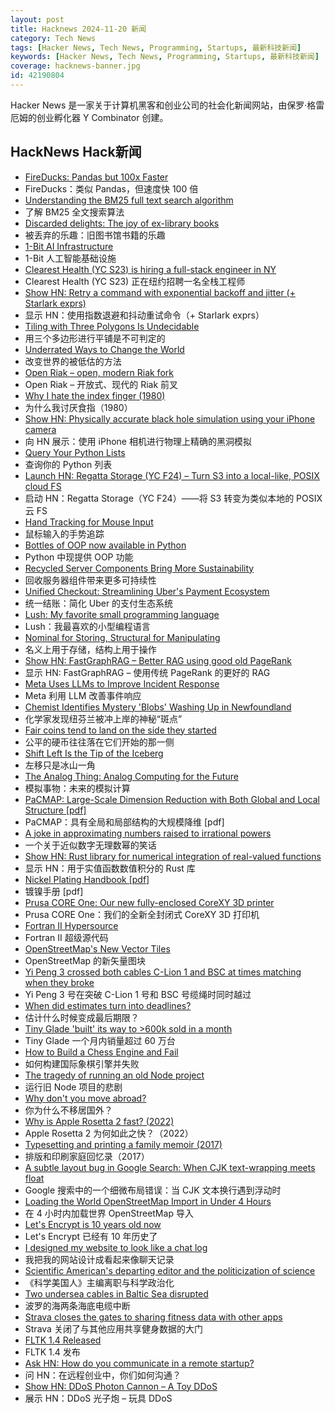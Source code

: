 ```yaml
---
layout: post
title: Hacknews 2024-11-20 新闻
category: Tech News
tags: [Hacker News, Tech News, Programming, Startups, 最新科技新闻]
keywords: [Hacker News, Tech News, Programming, Startups, 最新科技新闻]
coverage: hacknews-banner.jpg
id: 42190804
---
```


Hacker News 是一家关于计算机黑客和创业公司的社会化新闻网站，由保罗·格雷厄姆的创业孵化器 Y Combinator 创建。

## HackNews Hack新闻

- [FireDucks: Pandas but 100x Faster](https://hwisnu.bearblog.dev/fireducks-pandas-but-100x-faster/)
- FireDucks：类似 Pandas，但速度快 100 倍
- [Understanding the BM25 full text search algorithm](https://emschwartz.me/understanding-the-bm25-full-text-search-algorithm/)
- 了解 BM25 全文搜索算法
- [Discarded delights: The joy of ex-library books](https://www.abebooks.com/books/ex-library-books)
- 被丢弃的乐趣：旧图书馆书籍的乐趣
- [1-Bit AI Infrastructure](https://arxiv.org/abs/2410.16144)
- 1-Bit 人工智能基础设施
- [Clearest Health (YC S23) is hiring a full-stack engineer in NY]()
- Clearest Health (YC S23) 正在纽约招聘一名全栈工程师
- [Show HN: Retry a command with exponential backoff and jitter (+ Starlark exprs)](https://github.com/dbohdan/recur)
- 显示 HN：使用指数退避和抖动重试命令（+ Starlark exprs）
- [Tiling with Three Polygons Is Undecidable](https://arxiv.org/abs/2409.11582)
- 用三个多边形进行平铺是不可判定的
- [Underrated Ways to Change the World](https://www.experimental-history.com/p/underrated-ways-to-change-the-world)
- 改变世界的被低估的方法
- [Open Riak – open, modern Riak fork](https://github.com/OpenRiak)
- Open Riak – 开放式、现代的 Riak 前叉
- [Why I hate the index finger (1980)](https://pmc.ncbi.nlm.nih.gov/articles/PMC2997957/)
- 为什么我讨厌食指（1980）
- [Show HN: Physically accurate black hole simulation using your iPhone camera](https://apps.apple.com/us/app/black-hole-vision/id6737292448)
- 向 HN 展示：使用 iPhone 相机进行物理上精确的黑洞模拟
- [Query Your Python Lists](https://github.com/mkalioby/leopards)
- 查询你的 Python 列表
- [Launch HN: Regatta Storage (YC F24) – Turn S3 into a local-like, POSIX cloud FS]()
- 启动 HN：Regatta Storage（YC F24）——将 S3 转变为类似本地的 POSIX 云 FS
- [Hand Tracking for Mouse Input](https://chernando.com/blog/2023/07/23/hand-tracking-for-mouse-input.html)
- 鼠标输入的手势追踪
- [Bottles of OOP now available in Python](https://sandimetz.com/99bottles)
- Python 中现提供 OOP 功能
- [Recycled Server Components Bring More Sustainability](https://spectrum.ieee.org/server-reuse)
- 回收服务器组件带来更多可持续性
- [Unified Checkout: Streamlining Uber's Payment Ecosystem](https://www.uber.com/en-IL/blog/unified-checkout/)
- 统一结账：简化 Uber 的支付生态系统
- [Lush: My favorite small programming language](https://scottlocklin.wordpress.com/2024/11/19/lush-my-favorite-small-programming-language/)
- Lush：我最喜欢的小型编程语言
- [Nominal for Storing, Structural for Manipulating](https://welltypedwitch.bearblog.dev/nominal-for-storing-structural-for-manipulating/)
- 名义上用于存储，结构上用于操作
- [Show HN: FastGraphRAG – Better RAG using good old PageRank](https://github.com/circlemind-ai/fast-graphrag)
- 显示 HN: FastGraphRAG – 使用传统 PageRank 的更好的 RAG
- [Meta Uses LLMs to Improve Incident Response](https://www.tryparity.com/blog/how-meta-uses-llms-to-improve-incident-response)
- Meta 利用 LLM 改善事件响应
- [Chemist Identifies Mystery 'Blobs' Washing Up in Newfoundland](https://www.nytimes.com/2024/11/14/world/canada/blobs-canada-newfoundland.html)
- 化学家发现纽芬兰被冲上岸的神秘“斑点”
- [Fair coins tend to land on the side they started](https://www.researchgate.net/publication/374700857_Fair_coins_tend_to_land_on_the_same_side_they_started_Evidence_from_350757_flips)
- 公平的硬币往往落在它们开始的那一侧
- [Shift Left Is the Tip of the Iceberg](https://semiengineering.com/shift-left-is-the-tip-of-the-iceberg/)
- 左移只是冰山一角
- [The Analog Thing: Analog Computing for the Future](https://the-analog-thing.org/)
- 模拟事物：未来的模拟计算
- [PaCMAP: Large-Scale Dimension Reduction with Both Global and Local Structure [pdf]](https://jmlr.org/papers/volume22/20-1061/20-1061.pdf)
- PaCMAP：具有全局和局部结构的大规模降维 [pdf]
- [A joke in approximating numbers raised to irrational powers](https://www.andreinc.net/2024/11/18/a-function-to-approximate-raising-small-numbers-to-small-irrational-powers)
- 一个关于近似数字无理数幂的笑话
- [Show HN: Rust library for numerical integration of real-valued functions](https://github.com/mtantaoui/Integrate)
- 显示 HN：用于实值函数数值积分的 Rust 库
- [Nickel Plating Handbook [pdf]](https://nickelinstitute.org/media/lxxh1zwr/2023-nickelplatinghandbooka5_printablepdf.pdf)
- 镀镍手册 [pdf]
- [Prusa CORE One: Our new fully-enclosed CoreXY 3D printer](https://blog.prusa3d.com/introducing-prusa-core-one-fully-enclosed-corexy-3d-printer-with-active-temperature-control_105477/)
- Prusa CORE One：我们的全新全封闭式 CoreXY 3D 打印机
- [Fortran II Hypersource](https://texdraft.github.io/fortran/fortran.html)
- Fortran II 超级源代码
- [OpenStreetMap's New Vector Tiles](https://tech.marksblogg.com/osm-mvt-vector-tiles.html)
- OpenStreetMap 的新矢量图块
- [Yi Peng 3 crossed both cables C-Lion 1 and BSC at times matching when they broke](https://bsky.app/profile/auonsson.bsky.social/post/3lbc5va7f722p)
- Yi Peng 3 号在突破 C-Lion 1 号和 BSC 号缆绳时同时越过
- [When did estimates turn into deadlines?](https://domainanalysis.io/p/architecture-modernization-execution)
- 估计什么时候变成最后期限？
- [Tiny Glade 'built' its way to >600k sold in a month](https://newsletter.gamediscover.co/p/how-tiny-glade-built-its-way-to-600k)
- Tiny Glade 一个月内销量超过 60 万台
- [How to Build a Chess Engine and Fail](https://obrhubr.org/chess-engine)
- 如何构建国际象棋引擎并失败
- [The tragedy of running an old Node project](https://abdisalan.com/posts/tragedy-running-old-node-project/)
- 运行旧 Node 项目的悲剧
- [Why don't you move abroad?](https://orkohunter.net/blog/why-dont-you-move-abroad/)
- 你为什么不移居国外？
- [Why is Apple Rosetta 2 fast? (2022)](https://dougallj.wordpress.com/2022/11/09/why-is-rosetta-2-fast/)
- Apple Rosetta 2 为何如此之快？（2022）
- [Typesetting and printing a family memoir (2017)](https://www.teamten.com/lawrence/projects/memoir-book/)
- 排版和印刷家庭回忆录（2017）
- [A subtle layout bug in Google Search: When CJK text-wrapping meets float](https://likang.dev/posts/google-search-bug/)
- Google 搜索中的一个细微布局错误：当 CJK 文本换行遇到浮动时
- [Loading the World OpenStreetMap Import in Under 4 Hours](https://www.crunchydata.com/blog/loading-the-world-openstreetmap-import-in-under-4-hours)
- 在 4 小时内加载世界 OpenStreetMap 导入
- [Let's Encrypt is 10 years old now](https://letsencrypt.org/2014/11/18/announcing-lets-encrypt/)
- Let's Encrypt 已经有 10 年历史了
- [I designed my website to look like a chat log](https://www.ypson.com)
- 我把我的网站设计成看起来像聊天记录
- [Scientific American's departing editor and the politicization of science](https://reason.com/2024/11/18/how-scientific-americans-departing-editor-helped-degrade-science/)
- 《科学美国人》主编离职与科学政治化
- [Two undersea cables in Baltic Sea disrupted](https://www.cnn.com/2024/11/18/europe/undersea-cable-disrupted-germany-finland-intl/index.html)
- 波罗的海两条海底电缆中断
- [Strava closes the gates to sharing fitness data with other apps](https://www.theverge.com/2024/11/19/24301056/strava-api-ai-data-sharing-policy-change-fitness-tracking)
- Strava 关闭了与其他应用共享健身数据的大门
- [FLTK 1.4 Released](https://www.fltk.org/articles.php?L1955)
- FLTK 1.4 发布
- [Ask HN: How do you communicate in a remote startup?]()
- 问 HN：在远程创业中，你们如何沟通？
- [Show HN: DDoS Photon Cannon – A Toy DDoS](https://codeberg.org/ChristopherChmielewski/ddos-photon-cannon)
- 展示 HN：DDoS 光子炮 – 玩具 DDoS

